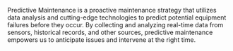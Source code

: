 Predictive Maintenance is a proactive maintenance strategy that utilizes data analysis and cutting-edge technologies to predict potential equipment failures before they occur. By collecting and analyzing real-time data from sensors, historical records, and other sources, predictive maintenance empowers us to anticipate issues and intervene at the right time.

